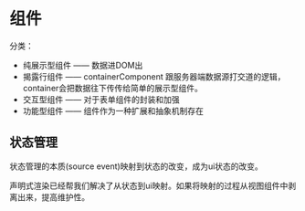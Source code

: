 # 组件

分类：

- 纯展示型组件 —— 数据进DOM出
- 揭露行组件 —— containerComponent 跟服务器端数据源打交道的逻辑，container会把数据往下传传给简单的展示型组件。
- 交互型组件 —— 对于表单组件的封装和加强
- 功能型组件 —— <router-view> <transition>组件作为一种扩展和抽象机制存在



## 状态管理

状态管理的本质(source event)映射到状态的改变，成为ui状态的改变。

声明式渲染已经帮我们解决了从状态到ui映射。如果将映射的过程从视图组件中剥离出来，提高维护性。